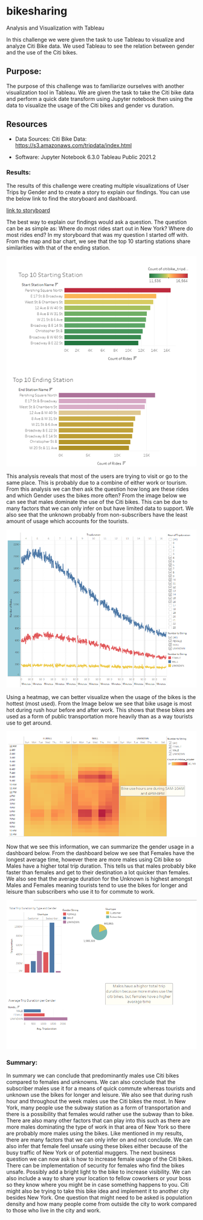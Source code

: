 # bikesharing
Analysis and Visualization with Tableau

In this challenge we were given the task to use Tableau to visualize and analyze Citi Bike data. We used Tableau to see the relation between gender and the use of the Citi bikes. 

## Purpose:
The purpose of this challenge was to familiarize ourselves with another visualization tool in Tableau. We are given the task to take the Citi bike data and perform a quick date transform using Jupyter notebook then using the data to visualize the usage of the Citi bikes and gender vs duration.   

## Resources
* Data Sources: 
Citi Bike Data:
https://s3.amazonaws.com/tripdata/index.html

* Software: 
Jupyter Notebook 6.3.0
Tableau Public 2021.2

### Results:
The results of this challenge were creating multiple visualizations of User Trips by Gender and to create a story to explain our findings. You can use the below link to find the storyboard and dashboard. 

[link to storyboard](https://public.tableau.com/app/profile/kyle.lo1888/viz/Citibike_challenge_16286468652530/Story1?publish=yes "Link to Storyboard")

The best way to explain our findings would ask a question. The question can be as simple as: Where do most rides start out in New York? Where do most rides end?
In my storyboard that was my question I started off with. From the map and bar chart, we see that the top 10 starting stations share similarities with that of the ending station. 

![Top 10 Starting/Ending Stations](https://github.com/lo7kyle/bikesharing/blob/main/resources/Top%2010%20Starting-Ending.PNG)

This analysis reveals that most of the users are trying to visit or go to the same place. This is probably due to a combine of either work or tourism. From this analysis we can then ask the question how long are these rides and which Gender uses the bikes more often? From the image below we can see that males dominate the use of the Citi bikes. This can be due to many factors that we can only infer on but have limited data to support. We also see that the unknown probably from non-subscribers have the least amount of usage which accounts for the tourists.    

![Rides per Gender](https://github.com/lo7kyle/bikesharing/blob/main/resources/Rides%20per%20gender.PNG) 

Using a heatmap, we can better visualize when the usage of the bikes is the hottest (most used). From the Image below we see that bike usage is most hot during rush hour before and after work. This shows that these bikes are used as a form of public transportation more heavily than as a way tourists use to get around. 

![Rides per Gender by Hours](https://github.com/lo7kyle/bikesharing/blob/main/resources/Rides%20per%20gender%20by%20hours.PNG) 

Now that we see this information, we can summarize the gender usage in a dashboard below. From the dashboard below we see that Females have the longest average time, however there are more males using Citi bike so Males have a higher total trip duration. This tells us that males probably bike faster than females and get to their destination a lot quicker than females. We also see that the average duration for the Unknown is highest amongst Males and Females meaning tourists tend to use the bikes for longer and leisure than subscribers who use it to for commute to work. 


![Gender Dashboard](https://github.com/lo7kyle/bikesharing/blob/main/resources/gender%20dash.PNG) 

### Summary:
In summary we can conclude that predominantly males use Citi bikes compared to females and unknowns. We can also conclude that the subscriber males use it for a means of quick commute whereas tourists and unknown use the bikes for longer and leisure. We also see that during rush hour and throughout the week males use the Citi bikes the most. In New York, many people use the subway station as a form of transportation and there is a possibility that females would rather use the subway than to bike. There are also many other factors that can play into this such as there are more males dominating the type of work in that area of New York so there are probably more males using the bikes. Like mentioned in my results, there are many factors that we can only infer on and not conclude. We can also infer that female feel unsafe using these bikes either because of the busy traffic of New York or of potential muggers. The next business question we can now ask is how to increase female usage of the Citi bikes. There can be implementation of security for females who find the bikes unsafe. Possibly add a bright light to the bike to increase visibility. We can also include a way to share your location to fellow coworkers or your boss so they know where you might be in case something happens to you. Citi might also be trying to take this bike idea and implement it to another city besides New York. One question that might need to be asked is population density and how many people come from outside the city to work compared to those who live in the city and work.
